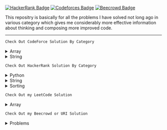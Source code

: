 [![HackerRank Badge](https://img.shields.io/badge/-Hackerrank-2EC866?style=for-the-badge&logo=HackerRank&logoColor=white)](https://www.hackerrank.com/niloysaha173)
[![Codeforces Badge](https://img.shields.io/badge/Codeforces-445f9d?style=for-the-badge&logo=Codeforces&logoColor=white)](https://codeforces.com/profile/niloysaha)
[![Beecrowd Badge](https://img.shields.io/badge/-beecrowd-A435F0?style=for-the-badge&logo=beecrowd&logoColor=white)](https://www.beecrowd.com.br/judge/en/profile/311349)

<div>

This repositry is basically for all the problems I have solved not long ago in various category which gives me considerably more effective information about thinking and composing more improved code.

</div>

<hr>

```sh
Check Out CodeForce Solution By Category
```

<details>

  <summary>Array</summary>
  <ul>
  <li><a href="https://github.com/Niloy173/Problem-Solving/blob/master/Array/Summation.java">Summation</a></li>
  <li><a href="https://github.com/Niloy173/Problem-Solving/blob/master/Array/Searching.java">Searching</a></li>
  <li><a href="https://github.com/Niloy173/Problem-Solving/blob/master/Array/Replacement.java">Replacement</a></li>
  <li><a href="https://github.com/Niloy173/Problem-Solving/blob/master/Array/Postitons.java">Postions in array</a></li>
  <li><a href="https://github.com/Niloy173/Problem-Solving/blob/master/Array/Lowest.java">Lowest Number</a></li>
  <li><a href="https://github.com/Niloy173/Problem-Solving/blob/master/Array/Reverse.java">Reversing</a></li>
  <li><a href="https://github.com/Niloy173/Problem-Solving/blob/master/Array/Palindrome.java">Palindrome Array</a></li>
  <li><a href="https://github.com/Niloy173/Problem-Solving/blob/master/Array/Sorting.java">Sorting</a></li>
  <li><a href="https://github.com/Niloy173/Problem-Solving/blob/master/Array/SmallestPair.java">Smallest Pair</a></li>
  <li><a href="https://github.com/Niloy173/Problem-Solving/blob/master/Array/LuckyArray.java">Lucky Array</a></li>
  <li><a href="https://github.com/Niloy173/Problem-Solving/blob/master/Array/MaxSubArray.java">Max Subarray</a></li>
  <li><a href="https://github.com/Niloy173/Problem-Solving/blob/master/Array/SumDigit.java">Sum Digits</a></li>
  <li><a href="https://github.com/Niloy173/Problem-Solving/blob/master/Array/Fibonaci.java">Fibonacci</a></li>
  <li><a href="https://github.com/Niloy173/Problem-Solving/blob/master/Array/MinimizeNumber.java">Minimize Number</a></li>
  <li><a href="https://github.com/Niloy173/Problem-Solving/blob/master/Array/CountSubArray.java">Count SubArrays</a></li>
  <li><a href="https://github.com/Niloy173/Problem-Solving/blob/master/Array/SearchInMatrix.java">Search In Matrix</a></li>
  <li><a href="https://github.com/Niloy173/Problem-Solving/blob/master/Array/Subsequence.java">Is B a subsequence of A ?</a></li>
  <li><a href="https://github.com/Niloy173/Problem-Solving/blob/master/Array/BinarySearch.java">Binary Search</a></li>

  </ul>

</details>

<details>

  <summary>String</summary>
  <ul>
   <li><a href="https://github.com/Niloy173/Problem-Solving/blob/master/CodeForce/String/Create_A_New_String.java">Create A New String</a></li>
   <li><a href="https://github.com/Niloy173/Problem-Solving/blob/master/CodeForce/String/Lets_use_Getline.java">Let's use GetLine</a></li>
   <li><a href="https://github.com/Niloy173/Problem-Solving/blob/master/CodeForce/String/Compare.java">Compare</a></li>
   <li><a href="https://github.com/Niloy173/Problem-Solving/blob/master/CodeForce/String/Strings.java">Strings</a></li>
   <li><a href="https://github.com/Niloy173/Problem-Solving/blob/master/CodeForce/String/Count.java">Count</a></li>
   <li><a href="https://github.com/Niloy173/Problem-Solving/blob/master/CodeForce/String/Way_to_long_Words.java">Way Too Long Words</a></li>
   <li><a href="https://github.com/Niloy173/Problem-Solving/blob/master/CodeForce/String/Conversion.java">Conversion</a></li>
   <li><a href="https://github.com/Niloy173/Problem-Solving/blob/master/CodeForce/String/Palindrome.java">Palindrome</a></li>
   <li><a href="https://github.com/Niloy173/Problem-Solving/blob/master/CodeForce/String/Count_Letters.java">Count Letters</a></li>
   <li><a href="https://github.com/Niloy173/Problem-Solving/blob/master/CodeForce/String/LoveString.java">I Love Strings</a></li>
   <li><a href="https://github.com/Niloy173/Problem-Solving/blob/master/CodeForce/String/Subsequence.java">Subsequence String</a></li>
   <li><a href="https://github.com/Niloy173/Problem-Solving/blob/master/CodeForce/String/MaxSubsequence.java">Max Subsequence</a></li>
   <li><a href="https://github.com/Niloy173/Problem-Solving/blob/master/CodeForce/String/CountWords.java">Count Words</a></li>
   <li><a href="https://github.com/Niloy173/Problem-Solving/blob/master/CodeForce/String/Reverseword.java">Reverse Words</a></li>
   <li><a href="https://github.com/Niloy173/Problem-Solving/blob/master/CodeForce/String/URL.java">URL</a></li>
   <li><a href="https://github.com/Niloy173/Problem-Solving/blob/master/CodeForce/String/NewWord.java">New Words</a></li>

  </ul>
</details>

```sh
Check Out HackerRank Solution By Category
```

<details>

  <summary>Python</summary>
  <ul>
  <li><a href="https://github.com/Niloy173/Problem-Solving/blob/master/HackerRank/Python/If_else.py">If ELSE</a></li>
  <li><a href="https://github.com/Niloy173/Problem-Solving/blob/master/HackerRank/Python/Arithmetic_Operators.py">Arithmetic Operator</a></li>
  <li><a href="https://github.com/Niloy173/Problem-Solving/blob/master/HackerRank/Python/division.py">Python Division</a></li>
  <li><a href="https://github.com/Niloy173/Problem-Solving/blob/master/HackerRank/Python/loops.py">Loops</a></li>
  <li><a href="https://github.com/Niloy173/Problem-Solving/blob/master/HackerRank/Python/write_function.py">Write a Function</a></li>
  <li><a href="https://github.com/Niloy173/Problem-Solving/blob/master/HackerRank/Python/print_function.py">Print Function</a></li>
  <li><a href="https://github.com/Niloy173/Problem-Solving/blob/master/HackerRank/Python/List.py">List Comprehensions</a></li>
  <li><a href="https://github.com/Niloy173/Problem-Solving/blob/master/HackerRank/Python/findTheRunner.py">Find the Runner-Up Score</a></li>
  <li><a href="https://github.com/Niloy173/Problem-Solving/blob/master/HackerRank/Python/NestedList.py">Nested Lists</a></li>
  <li><a href="https://github.com/Niloy173/Problem-Solving/blob/master/HackerRank/Python/FindingPercentage.py">Find the Percentage</a></li>
  </ul>
</details>

<details>

  <summary>String</summary>
  <ul>
  <li><a href="https://github.com/Niloy173/Problem-Solving/blob/master/HackerRank/String/FunnyString.java">Funny String</a></li>
  <li><a href="https://github.com/Niloy173/Problem-Solving/blob/master/HackerRank/String/AlternatingCharacter.py">Alternating Character</a></li>
  <li><a href="https://github.com/Niloy173/Problem-Solving/blob/master/HackerRank/String/StringConstructor.py">String Constructor</a></li>
  <li><a href="https://github.com/Niloy173/Problem-Solving/blob/master/HackerRank/String/SherlockValidString.py">Sherlock & Valid String</a></li>

</ul>
</details>

<details>

  <summary>Sorting</summary>
  <ul>
  <li><a href="https://github.com/Niloy173/Problem-Solving/blob/master/HackerRank/Sorting/RuningTime.java">Runing Time of Algotithm</a></li>
  <li><a href="https://github.com/Niloy173/Problem-Solving/blob/master/HackerRank/Sorting/CountingPart.java">Counting Part 1</a></li>
  <li><a href="https://github.com/Niloy173/Problem-Solving/blob/master/HackerRank/Sorting/Closest.java">Closest Numbers</a></li>
  <li><a href="https://github.com/Niloy173/Problem-Solving/blob/master/HackerRank/Sorting/Main.java">Find the Median</a></li>
  <li><a href="https://github.com/Niloy173/Problem-Solving/blob/master/HackerRank/Sorting/Lilly.java">Lilly's Homework</a></li>
</ul>
</details>

```sh
Check Out my LeetCode Solution
```

<details>

  <summary>Array</summary>
  <ul>
    <li><a href="https://github.com/Niloy173/Problem-Solving/blob/master/LeetCode/Array/Max_subarray.java">Max SubArray</a></li>
    <li><a href="https://github.com/Niloy173/Problem-Solving/blob/master/LeetCode/Array/Remove_element.java">Remove Element</a></li>
    <li><a href="https://github.com/Niloy173/Problem-Solving/blob/master/LeetCode/Array/Search_insert_position.java">Search Insert Position</a></li>
    <li><a href="https://github.com/Niloy173/Problem-Solving/blob/master/LeetCode/Array/Two_sum.java">Two Sum</a></li>
  </ul>
</details>

```sh
Check Out my Beecrowd or URI Solution
```

<details>

  <summary>Problems</summary>
  <ul>
  <li><a href="https://github.com/Niloy173/Problem-Solving/blob/master/Beecrowd/1001.c">	1001</a></li>
  <li><a href="https://github.com/Niloy173/Problem-Solving/blob/master/Beecrowd/1002.c">	1002</a></li>
  <li><a href="https://github.com/Niloy173/Problem-Solving/blob/master/Beecrowd/1003.c">	1003</a></li>
  <li><a href="https://github.com/Niloy173/Problem-Solving/blob/master/Beecrowd/1004.c">	1004</a></li>
  <li><a href="https://github.com/Niloy173/Problem-Solving/blob/master/Beecrowd/1005.c">  1005</a></li>
  <li><a href="https://github.com/Niloy173/Problem-Solving/blob/master/Beecrowd/1006.c">	1006</a></li>
  <li><a href="https://github.com/Niloy173/Problem-Solving/blob/master/Beecrowd/1007.c">	1007</a></li>
  <li><a href="https://github.com/Niloy173/Problem-Solving/blob/master/Beecrowd/1008.c">	1008</a></li>
  <li><a href="https://github.com/Niloy173/Problem-Solving/blob/master/Beecrowd/1009.c">	1009</a></li>
  <li><a href="https://github.com/Niloy173/Problem-Solving/blob/master/Beecrowd/1010.c">	1010</a></li>
  <li><a href="https://github.com/Niloy173/Problem-Solving/blob/master/Beecrowd/1011.c">  1011</a></li>
  <li><a href="https://github.com/Niloy173/Problem-Solving/blob/master/Beecrowd/1012.c">  1012</a></li>
  <li><a href="https://github.com/Niloy173/Problem-Solving/blob/master/Beecrowd/1013.c">  1013</a></li>
  <li><a href="https://github.com/Niloy173/Problem-Solving/blob/master/Beecrowd/1014.c">  1014</a></li>
  <li><a href="https://github.com/Niloy173/Problem-Solving/blob/master/Beecrowd/1015.c">  1015</a></li>
  <li><a href="https://github.com/Niloy173/Problem-Solving/blob/master/Beecrowd/1016.c">  1016</a></li>
  <li><a href="https://github.com/Niloy173/Problem-Solving/blob/master/Beecrowd/1017.c">  1017</a></li>
  <li><a href="https://github.com/Niloy173/Problem-Solving/blob/master/Beecrowd/1018.c">  1018</a></li>
  <li><a href="https://github.com/Niloy173/Problem-Solving/blob/master/Beecrowd/1019.c">  1019</a></li>
  <li><a href="https://github.com/Niloy173/Problem-Solving/blob/master/Beecrowd/1020.c">  1020</a></li>
  </ul>
</details>
